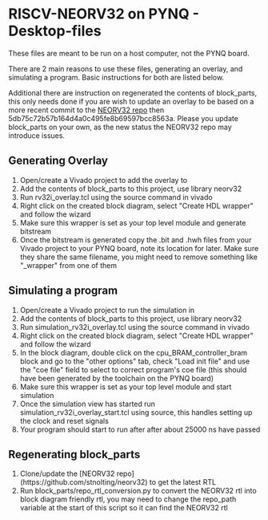 # RISCV-NEORV32 on PYNQ - Desktop-files

These files are meant to be run on a host computer, not the PYNQ board.

There are 2 main reasons to use these files, generating an overlay, and simulating a program. Basic instructions for both are listed below.

Additional there are instruction on regenerated the contents of block_parts, this only needs done if you are wish to update an overlay to be based on a more recent commit to the [NEORV32 repo](https://github.com/stnolting/neorv32) then 5db75c72b57b164d4a0c495fe8b69597bcc8563a. Please you update  block_parts on your own, as the new status the NEORV32 repo may introduce issues.

## Generating Overlay
<ol>
<li>Open/create a Vivado project to add the overlay to</li>
<li>Add the contents of block_parts to this project, use library neorv32</li>
<li>Run rv32i_overlay.tcl using the source command in vivado</li>
<li>Right click on the created block diagram, select "Create HDL wrapper" and follow the wizard</li>
<li>Make sure this wrapper is set as your top level module and generate bitstream</il>
<li>Once the bitstream is generated copy the .bit and .hwh files from your Vivado project to your PYNQ board, note its location for later.
Make sure they share the same filename, you might need to remove something like "_wrapper" from one of them</li>
</ol>

## Simulating a program

<ol>
<li>Open/create a Vivado project to run the simulation in</li>
<li>Add the contents of block_parts to this project, use library neorv32</li>
<li>Run simulation_rv32i_overlay.tcl using the source command in vivado</li>
<li>Right click on the created block diagram, select "Create HDL wrapper" and follow the wizard</li>
<li>In the block diagram, double click on the cpu_BRAM_controller_bram block and go to the "other options" tab, check "Load init file" and use the "coe file" field to select to correct program's coe file (this should have been generated by the toolchain on the PYNQ board)</li>
<li>Make sure this wrapper is set as your top level module and start simulation</il>
<li>Once the simulation view has started run simulation_rv32i_overlay_start.tcl using source, this handles setting up the clock and reset signals</li>
<li> Your program should start to run after after about 25000 ns have passed</li>
</ol>

## Regenerating block_parts
<ol>
<li>Clone/update the [NEORV32 repo](https://github.com/stnolting/neorv32) to get the latest RTL</li>
<li>Run block_parts/repo_rtl_conversion.py to convert the NEORV32 rtl into block diagram friendly rtl, you may need to change the repo_path variable at the start of this script so it can find the NEORV32 rtl
</ol>
